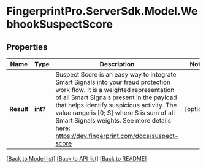 # FingerprintPro.ServerSdk.Model.WebhookSuspectScore
## Properties

Name | Type | Description | Notes
------------ | ------------- | ------------- | -------------
**Result** | **int?** | Suspect Score is an easy way to integrate Smart Signals into your fraud protection work flow.  It is a weighted representation of all Smart Signals present in the payload that helps identify suspicious activity. The value range is [0; S] where S is sum of all Smart Signals weights.  See more details here: https://dev.fingerprint.com/docs/suspect-score  | [optional] 

[[Back to Model list]](../README.md#documentation-for-models) [[Back to API list]](../README.md#documentation-for-api-endpoints) [[Back to README]](../README.md)

